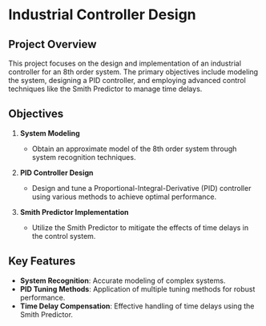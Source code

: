 # Industrial Controller Design

## Project Overview

This project focuses on the design and implementation of an industrial controller for an 8th order system. The primary objectives include modeling the system, designing a PID controller, and employing advanced control techniques like the Smith Predictor to manage time delays.

## Objectives

1. **System Modeling**  
   - Obtain an approximate model of the 8th order system through system recognition techniques.

2. **PID Controller Design**  
   - Design and tune a Proportional-Integral-Derivative (PID) controller using various methods to achieve optimal performance.

3. **Smith Predictor Implementation**  
   - Utilize the Smith Predictor to mitigate the effects of time delays in the control system.

## Key Features

- **System Recognition**: Accurate modeling of complex systems.
- **PID Tuning Methods**: Application of multiple tuning methods for robust performance.
- **Time Delay Compensation**: Effective handling of time delays using the Smith Predictor.
